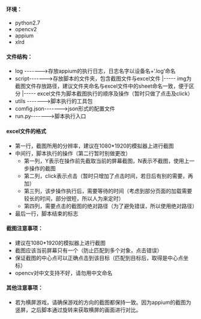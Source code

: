 #### 环境：
+ python2.7
+ opencv2
+ appium
+ xlrd

#### 文件结构：
+ log   ------->存放appium的执行日志，日志名字以设备名+‘.log’命名
+ script------->存放脚本的文件夹，包含截图文件与excel文件
             |----- img为截图文件存放路径，建议文件夹命名与excel文件中的sheet命名一致，便于区分
             |----- excel文件为脚本截图执行的顺序及操作（暂时只做了点击及click）
+ utils ------->脚本执行的工具包
+ comfig.json------->json形式的配置文件
+ run.py------->脚本执行入口

#### excel文件的格式
+ 第一行，截图所用的分辨率，建议在1080*1920的模拟器上进行截图
+ 中间行，脚本执行的操作（第二行暂时别做更改）
    + 第一列，Y表示在操作前先截取当前的屏幕截图，N表示不截图，使用上一步操作的截图
    + 第二列，click表示点击（暂时只增加了点击时间，若日后有别的需要，再加）
    + 第三列，该步操作执行后，需要等待的时间（考虑到部分页面的加载需要较长的时间，部分很短，所以人为来定时）
    + 第四列，需要点击的截图的绝对路径（为了避免错误，所以使用绝对路径）
+ 最后一行，脚本结束的标志

#### 截图注意事项：
+ 建议在1080*1920的模拟器上进行截图
+ 截图应该当前屏幕只有一个（防止匹配到多个对象，点击错误）
+ 保证截图的中心点可以正确点击到该目标（匹配到目标后，取得是中心点坐标）
+ opencv对中文支持不好，请勿用中文命名

#### 其他注意事项：
+ 若为横屏游戏，请确保游戏的方向的截图都保持一致。因为appium的截图为竖屏，之后脚本通过旋转来获取横屏的画面进行对比。



